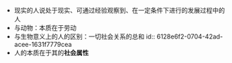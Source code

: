 - 现实的人说处于现实、可通过经验观察到、在一定条件下进行的发展过程中的人
- 与动物：本质在于劳动
- 与生物意义上的人的区别：一切社会关系的总和
  id:: 6128e6f2-0704-42ad-acee-1631f7779cea
- 人的本质在于其的**社会属性**
